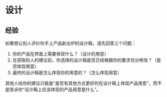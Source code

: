 # 设计

## 经验

如果想让别人评价你手上产品新出炉的设计稿，请先回答三个问题：

1. 你的产品在界面上需要体现什么？（设计的用意）
2. 在获取别人的建议前，你选择的设计稿是否已经根据你的要求充分修改？（是否体现用意）
3. 最终的设计稿是怎么体现你的用意的？（怎么体现用意）

其他人给你的建议只能是“是否有其他方式更好的在设计稿上体现产品用意”，而不是告诉你“设计稿上应该体现的产品用意是什么”。

